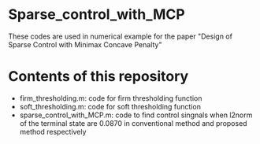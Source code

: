 # Sparse_control_with_MCP
These codes are used in numerical example for the paper "Design of Sparse Control with Minimax Concave Penalty"

# Contents of this repository
- firm_thresholding.m: code for firm thresholding function
- soft_thresholding.m: code for soft thresholding function
- sparse_control_with_MCP.m: code to find control singnals when l2norm of the terminal state are 0.0870 in conventional method and proposed method respectively

